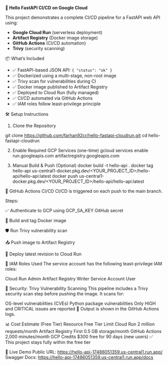  **🚀 Hello FastAPI CI/CD on Google Cloud**

This project demonstrates a complete CI/CD pipeline for a FastAPI web API using:

- **Google Cloud Run** (serverless deployment)
- **Artifact Registry** (Docker image storage)
- **GitHub Actions** (CI/CD automation)
- **Trivy** (security scanning)



 📦 What’s Included

- ✅ FastAPI-based JSON API: `{ "status": "ok" }`
- ✅ Dockerized using a multi-stage, non-root image
- ✅ Trivy scan for vulnerabilities during CI
- ✅ Docker image published to Artifact Registry
- ✅ Deployed to Cloud Run (fully managed)
- ✅ CI/CD automated via GitHub Actions
- ✅ IAM roles follow least-privilege principle


🛠️ Setup Instructions

1. Clone the Repository

git clone https://github.com/farhan92cr/hello-fastapi-cloudrun.git
cd hello-fastapi-cloudrun



2. Enable Required GCP Services (one-time) 
gcloud services enable run.googleapis.com artifactregistry.googleapis.com


3. Manual Build & Push (Optional)
docker build -t hello-api .
docker tag hello-api us-central1-docker.pkg.dev/<YOUR_PROJECT_ID>/hello-api/hello-api:latest
docker push us-central1-docker.pkg.dev/<YOUR_PROJECT_ID>/hello-api/hello-api:latest


🔄 GitHub Actions CI/CD
CI/CD is triggered on each push to the main branch.

Steps:

✅ Authenticate to GCP using GCP_SA_KEY GitHub secret

🐳 Build and tag Docker image

🛡️ Run Trivy vulnerability scan

📤 Push image to Artifact Registry

🚀 Deploy latest revision to Cloud Run



🔐 IAM Roles Used
The service account has the following least-privilege IAM roles:

Cloud Run Admin
Artifact Registry Writer
Service Account User



🔎 Security: Trivy Vulnerability Scanning
This pipeline includes a Trivy security scan step before pushing the image.
It scans for:

OS-level vulnerabilities (CVEs)
Python package vulnerabilities
Only HIGH and CRITICAL issues are reported
📄 Output is shown in the GitHub Actions logs.


📊 Cost Estimate (Free Tier)
Resource	Free Tier Limit
Cloud Run	2 million requests/month
Artifact Registry	First 0.5 GB storage/month
GitHub Actions	2,000 minutes/month
GCP Credits	$300 free for 90 days (new users)
✅ This project stays fully within the free tier


🔗 Live Demo
Public URL: https://hello-api-17486051359.us-central1.run.app/
Swagger Docs: https://hello-api-17486051359.us-central1.run.app/docs


